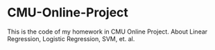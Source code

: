 # CMU-Online-Project
This is the code of my homework in CMU Online Project. About Linear Regression, Logistic Regression, SVM, et. al.
